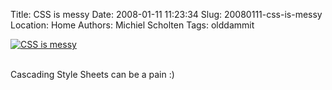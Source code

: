 Title: CSS is messy
Date: 2008-01-11 11:23:34
Slug: 20080111-css-is-messy
Location: Home
Authors: Michiel Scholten
Tags: olddammit

<div class="content-image"><div><a href="http://www.little-gamers.com/index.php?comicID=1697"><img src="http://aquariusoft.org/~mbscholt/images/content/little_gamers_00001697.gif" alt="CSS is messy" title="CSS is messy" /></a></div></div>

<br style="clear: both;" />

<p>Cascading Style Sheets can be a pain :)</p>
